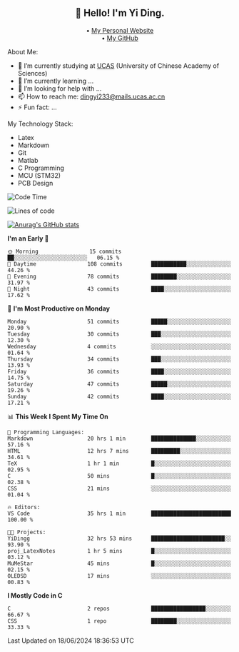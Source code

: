 <h2 align="center">👋 Hello! I'm Yi Ding.</h2>
<p align="center">
  • <a href="https://yidingg.github.io/YiDingg/#/">My Personal Website</a><br>
  • <a href="https://github.com/YiDingg">My GitHub</a>
</p>


About Me:
- 🔭 I’m currently studying at [UCAS](https://www.ucas.ac.cn/) (University of Chinese Academy of Sciences)
- 🌱 I’m currently learning ...
- 🤔 I’m looking for help with ...
- 📫 How to reach me: dingyi233@mails.ucas.ac.cn
- ⚡ Fun fact: ...

My Technology Stack:
- Latex
- Markdown
- Git
- Matlab
- C Programming
- MCU (STM32)
- PCB Design

<!--START_SECTION:waka-->
![Code Time](http://img.shields.io/badge/Code%20Time-35%20hrs%201%20min-blue)

![Lines of code](https://img.shields.io/badge/From%20Hello%20World%20I%27ve%20Written-401.8%20thousand%20lines%20of%20code-blue)

[![Anurag's GitHub stats](https://github-readme-stats.vercel.app/api?username=YiDingg)](https://github.com/anuraghazra/github-readme-stats)


**I'm an Early 🐤** 

```text
🌞 Morning                15 commits          ██░░░░░░░░░░░░░░░░░░░░░░░   06.15 % 
🌆 Daytime                108 commits         ███████████░░░░░░░░░░░░░░   44.26 % 
🌃 Evening                78 commits          ████████░░░░░░░░░░░░░░░░░   31.97 % 
🌙 Night                  43 commits          ████░░░░░░░░░░░░░░░░░░░░░   17.62 % 
```
📅 **I'm Most Productive on Monday** 

```text
Monday                   51 commits          █████░░░░░░░░░░░░░░░░░░░░   20.90 % 
Tuesday                  30 commits          ███░░░░░░░░░░░░░░░░░░░░░░   12.30 % 
Wednesday                4 commits           ░░░░░░░░░░░░░░░░░░░░░░░░░   01.64 % 
Thursday                 34 commits          ███░░░░░░░░░░░░░░░░░░░░░░   13.93 % 
Friday                   36 commits          ████░░░░░░░░░░░░░░░░░░░░░   14.75 % 
Saturday                 47 commits          █████░░░░░░░░░░░░░░░░░░░░   19.26 % 
Sunday                   42 commits          ████░░░░░░░░░░░░░░░░░░░░░   17.21 % 
```


📊 **This Week I Spent My Time On** 

```text
💬 Programming Languages: 
Markdown                 20 hrs 1 min        ██████████████░░░░░░░░░░░   57.16 % 
HTML                     12 hrs 7 mins       █████████░░░░░░░░░░░░░░░░   34.61 % 
TeX                      1 hr 1 min          █░░░░░░░░░░░░░░░░░░░░░░░░   02.95 % 
C                        50 mins             █░░░░░░░░░░░░░░░░░░░░░░░░   02.38 % 
CSS                      21 mins             ░░░░░░░░░░░░░░░░░░░░░░░░░   01.04 % 

🔥 Editors: 
VS Code                  35 hrs 1 min        █████████████████████████   100.00 % 

🐱‍💻 Projects: 
YiDingg                  32 hrs 53 mins      ███████████████████████░░   93.90 % 
proj_LatexNotes          1 hr 5 mins         █░░░░░░░░░░░░░░░░░░░░░░░░   03.12 % 
MuMeStar                 45 mins             █░░░░░░░░░░░░░░░░░░░░░░░░   02.15 % 
OLEDSD                   17 mins             ░░░░░░░░░░░░░░░░░░░░░░░░░   00.83 % 
```

**I Mostly Code in C** 

```text
C                        2 repos             █████████████████░░░░░░░░   66.67 % 
CSS                      1 repo              ████████░░░░░░░░░░░░░░░░░   33.33 % 
```




 Last Updated on 18/06/2024 18:36:53 UTC
<!--END_SECTION:waka-->
